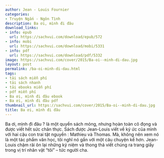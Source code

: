 ```yaml
---
author: Jean - Louis Fournier
categories:
- Truyện Ngắn - Ngôn Tình
description: Ba ơi, mình đi đâu
download_links:
- info: epub
  url: https://sachvui.com/download/epub/572
- info: mobi
  url: https://sachvui.com/download/mobi/5331
- info: pdf
  url: https://sachvui.com/download/pdf/5332
image: https://sachvui.com/cover/2015/Ba-oi--minh-di-dau.jpg
layout: post
permalink: /ba-oi-minh-di-dau.html
tags:
- tải sách miễn phí
- tải sách nhanh
- tải ebooks miễn phí
- pdf miễn phí
- Ba ơi, mình đi đâu ebook
- Ba ơi, mình đi đâu pdf
thumbnail_url: https://sachvui.com/cover/2015/Ba-oi--minh-di-dau.jpg
title: Ba ơi, mình đi đâu
---
```


 <div class="item-desc text-justify"> <p>Ba ơi, mình đi đâu ? là một quyển sách mỏng, nhưng hoàn toàn cô đọng và được viết hết sức chân thực. Sách được Jean-Louis viết về ký ức của mình với hai cậu con trai tật nguyền : Mathieu và Thomas. Mà, không nên xem nó là một tác phẩm văn học, tôi nghĩ nó gần với một câu chuyện kể hơn. Jean-Louis chậm rãi ôn lại những kỷ niệm và thong thả viết chúng ra trang giấy trong vị trí nhân vật “tôi” – tức người cha.</p> </div>